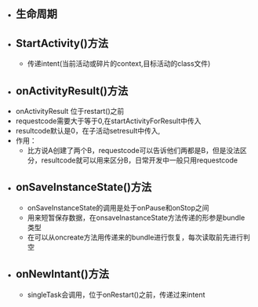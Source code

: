 - ## 生命周期
- ## StartActivity()方法
	- 传递intent(当前活动或碎片的context,目标活动的class文件)
- ## onActivityResult()方法
- onActivityResult 位于restart()之前
- requestcode需要大于等于0,在startActivityForResult中传入
- resultcode默认是0，在子活动setresult中传入,
- 作用：
	- 比方说A创建了两个B，requestcode可以告诉他们两都是B，但是没法区分，resultcode就可以用来区分B，日常开发中一般只用requestcode
- ## onSaveInstanceState()方法
	- onSaveInstanceState的调用是处于onPause和onStop之间
	- 用来短暂保存数据，在onsaveInastanceState方法传递的形参是bundle类型
	- 在可以从oncreate方法用传递来的bundle进行恢复，每次读取前先进行判空
- ## onNewIntant()方法
	- singleTask会调用，位于onRestart()之前，传递过来intent